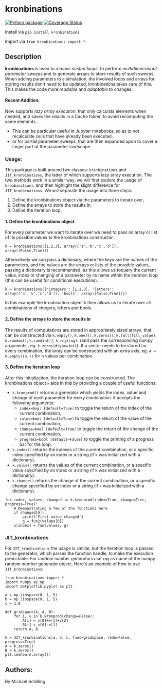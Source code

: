 # kronbinations
[![Python package](https://github.com/Ntropic/kronbinations/actions/workflows/python-package.yml/badge.svg)](https://github.com/Ntropic/kronbinations/actions/workflows/python-package.yml)  [![Coverage Status](https://coveralls.io/repos/github/Ntropic/kronbinations/badge.svg?branch=main)](https://coveralls.io/github/Ntropic/kronbinations?branch=main)

Install via 
`pip install kronbinations`

Import via
`from kronbinations import *`

## Description
**kronbinations** is used to *remove nested loops*, to perform *multidimensional parameter sweeps* and to generate arrays to store results of such sweeps. When adding parameters to a simulation, the involved loops and arrays for storing results don't need to be updated, kronbinations takes care of this. This makes the code more *readable* and *adaptable* to changes.

#### Recent Addition:
Now supports *lazy array execution*, that only calculats elements when needed, and saves the results in a Cache folder, to avoid recomputing the same elements. 
- This can be particular useful in Jupyter notebooks, so as to not recalculate cells that have already been executed,
- or for partial parameter sweeps, that are then expanded upon to cover a larger part of the parameter landscape. 
 
### Usage: 
This package is built around two classes: `kronbinations` and `JIT_kronbinations`, the latter of which supports lazy array execution. The two methods work in a similar way, we will first explore the usage of `kronbinations`, and then highlight the slight difference for `JIT_kronbinations`. We will separate the usage into three steps:
1. Define the kronbinations object via the parameters to iterate over,
2. Define the arrays to store the results in,
3. Define the iteration loop.

#### 1. Define the kronbinations object
For every parameter we want to iterate over we need to pass an array or list of its possible values to the kronbinations constructor. 
```
k = kronbinations([1,2,3], array(['a','b','c','d']), array([False,True]))
```
Alternatively we can pass a dictionary, where the keys are the names of the parameters, and the values are the arrays or lists of the possible values, passing a dictionary is recommended, as this allows us toquery the current value, index or changing of a parameter by its name within the iteration loop (this can be useful for conditional executions).
```
k = kronbinations({'integers': [1,2,3], 'letters': array(['a','b','c','d']), 'bools': array([False,True])})
```
In this example the kronbination object `k` then allows us to iterate over all combinations of integers, letters and bools.
#### 2. Define the arrays to store the results in
The results of computations are stored in appropriately sized arrays, that can be constructed via `k.empty()`, `k.ones()`, `k.zeros()`, `k.full(fill_value)`, `k.random()`, `k.randint()`, `k.rng(rng)`.  (and pass the corresponding numpy arguments , eg. `k.zeros(dtype=int)`). If a vector needs to be stored for every combination, the array can be constructed with an extra axis, eg. `A = k.empty((n,))` for n values per combination. 
#### 3. Define the iteration loop
After this initialization, the iteration loop can be constructed. The kronbinations object `k` aids in this by providing a couple of useful functions:
- `k.kronprod()` returns a generator which yields the index, value and change of each parameter for every combination. it accepts the following arguments:
    - `index=bool [default=True]` to toggle the return of the index of the current combination,
    - `value=bool [default=True]` to toggle the return of the value of the current combination,
    - `change=bool [default=True]` to toggle the return of the change of the current combination,
    - `progress=bool [default=False]` to toggle the printing of a progress bar for the loop. 
- `k.index()` returns the indexes of the current combination, or a specific index specified by an index or a string (if `k` was initialized with a dictionary).
- `k.value()` returns the values of the current combination, or a specific value specified by an index or a string (if `k` was initialized with a dictionary).
- `k.change()` returns the change of the current combination, or a specific change specified by an index or a string (if `k` was initialized with a dictionary).
```
for index, values, changed in k.kronprod(index=True, change=True, progress=True):
    # Demonstrating a few of the functions here
    if changed[0]:
        print('First value changed')
        g = fun2(values[0])
    x[index] = fun(values, g)
```
### JIT_kronbinations
For `JIT_kronbinations` the usage is similar, but the iteration loop is passed to the generator, which parses the function handle, to make the execution predictable. For random number generators use `rng` as name of the numpy random number generator object. Here's an example of how to use `JIT_kronbinations`:
```
from kronbinations import *
import numpy as np
import matplotlib.pyplot as plt

a = np.linspace(0, 1, 5)
b = np.linspace(0, 1, 5)
c = 1.0

def gridspace(k, A, B):
    for i, v in k.kronprod(change=False):
        A[i] = v[0]+v[1]+v[2]
        B[i] = v[0]-v[1]
    return A, B

k = JIT_kronbinations(a, b, c, func=gridspace, redo=False, progress=True) 
A = k.zeros()
B = k.zeros()
plt.imshow(A.array())
```

## Authors: 
By Michael Schilling